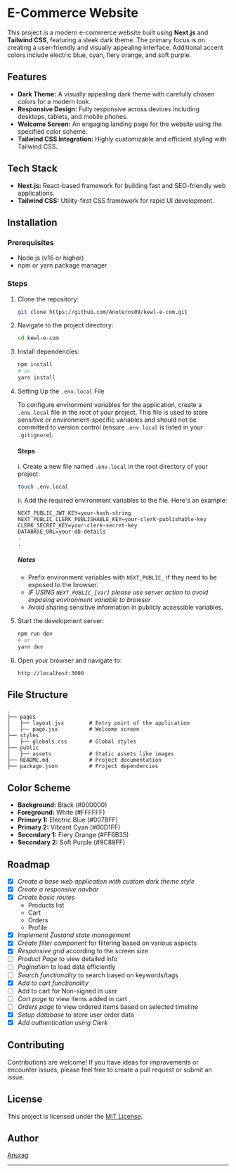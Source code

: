 # E-Commerce Website

This project is a modern e-commerce website built using **Next.js** and **Tailwind CSS**, featuring a sleek dark theme. The primary focus is on creating a user-friendly and visually appealing interface. Additional accent colors include electric blue, cyan, fiery orange, and soft purple.

## Features

- **Dark Theme:** A visually appealing dark theme with carefully chosen colors for a modern look.
- **Responsive Design:** Fully responsive across devices including desktops, tablets, and mobile phones.
- **Welcome Screen:** An engaging landing page for the website using the specified color scheme.
- **Tailwind CSS Integration:** Highly customizable and efficient styling with Tailwind CSS.

## Tech Stack

- **Next.js:** React-based framework for building fast and SEO-friendly web applications.
- **Tailwind CSS:** Utility-first CSS framework for rapid UI development.

## Installation

### Prerequisites

- Node.js (v16 or higher)
- npm or yarn package manager

### Steps

1. Clone the repository:

   ```bash
   git clone https://github.com/Anoteros09/kewl-e-com.git
   ```

2. Navigate to the project directory:

   ```bash
   cd kewl-e-com
   ```

3. Install dependencies:

   ```bash
   npm install
   # or
   yarn install
   ```

4. Setting Up the `.env.local` File

   To configure environment variables for the application, create a `.env.local` file in the root of your project. 
   This file is used to store sensitive or environment-specific variables and should not be committed to version control (ensure `.env.local` is listed in your `.gitignore`).
   
   #### Steps
   
   i. Create a new file named `.env.local` in the root directory of your project:
      ```bash
      touch .env.local
      ```
   
   ii. Add the required environment variables to the file. Here's an example:
      ```env
      NEXT_PUBLIC_JWT_KEY=your-hash-string
      NEXT_PUBLIC_CLERK_PUBLISHABLE_KEY=your-clerk-publishable-key
      CLERK_SECRET_KEY=your-clerk-secret-key
      DATABASE_URL=your-db-details
      .
      .
      ```
   
   ##### Notes
   - Prefix environment variables with `NEXT_PUBLIC_` if they need to be exposed to the browser.
   - *IF USING `NEXT_PUBLIC_[Var]` please use server action to avoid exposing environment variable to browser*
   - Avoid sharing sensitive information in publicly accessible variables.

5. Start the development server:

   ```bash
   npm run dev
   # or
   yarn dev
   ```

6. Open your browser and navigate to:
   ```
   http://localhost:3000
   ```

## File Structure

```
.
├── pages
│   ├── layout.jsx        # Entry point of the application
│   ├── page.jsx          # Welcome screen
├── styles
│   ├── globals.css       # Global styles
├── public
│   ├── assets            # Static assets like images
├── README.md             # Project documentation
├── package.json          # Project dependencies
```

## Color Scheme

- **Background:** Black (#000000)
- **Foreground:** White (#FFFFFF)
- **Primary 1:** Electric Blue (#007BFF)
- **Primary 2:** Vibrant Cyan (#00D1FF)
- **Secondary 1:** Fiery Orange (#FF6B35)
- **Secondary 2:** Soft Purple (#9C88FF)

## Roadmap

- [x] _Create a base web application with custom dark theme style_
- [x] _Create a responsive navbar_
- [x] _Create basic routes_
  - Products list
  - Cart
  - Orders
  - Profile
- [x] _Implement Zustand state management_
- [x] _Create filter component_ for filtering based on various aspects
- [x] _Responsive grid_ according to the screen size
- [ ] _Product Page_ to view detailed info
- [ ] _Pagination_ to load data efficiently
- [ ] _Search functionality_ to search based on keywords/tags
- [x] _Add to cart functionality_
- [ ] Add to cart for Non-signed in user
- [ ] _Cart page_ to view items added in cart
- [ ] _Orders page_ to view ordered items based on selected timeline
- [x] _Setup database_ to store user order data
- [x] _Add authentication using Clerk_

## Contributing

Contributions are welcome! If you have ideas for improvements or encounter issues, please feel free to create a pull request or submit an issue.

## License

This project is licensed under the [MIT License](LICENSE).

## Author

[Anurag](https://github.com/Anoteros09)

---

